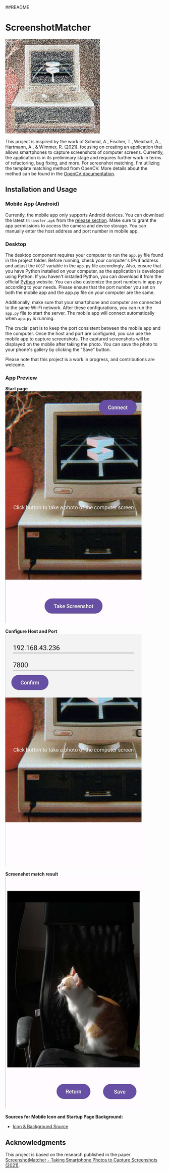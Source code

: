 ##README

# ScreenshotMatcher

<img src="https://github.com/ITT23/assignment-08-replication-tteam/blob/master/android/app/src/main/res/mipmap-hdpi/frame_01.png" alt="Ttransfer Logo" width="300" height="300">

This project is inspired by the work of Schmid, A., Fischer, T., Weichart, A., Hartmann, A., & Wimmer, R. (2021), focusing on creating an application that allows smartphones to capture screenshots of computer screens. Currently, the application is in its preliminary stage and requires further work in terms of refactoring, bug fixing, and more. For screenshot matching, I'm utilizing the template matching method from OpenCV. More details about the method can be found in the [OpenCV documentation](https://docs.opencv.org/3.4/d4/dc6/tutorial_py_template_matching.html).

## Installation and Usage

### Mobile App (Android)
Currently, the mobile app only supports Android devices. You can download the latest `ttransfer.apk` from the [release section](https://github.com/ITT23/assignment-08-replication-tteam/releases/tag/v1.0.0). Make sure to grant the app permissions to access the camera and device storage. You can manually enter the host address and port number in mobile app.

### Desktop
The desktop component requires your computer to run the `app.py` file found in the project folder. Before running, check your computer's IPv4 address and adjust the `HOST` variable in the `app.py` file accordingly. Also, ensure that you have Python installed on your computer, as the application is developed using Python. If you haven't installed Python, you can download it from the official [Python](https://www.python.org/downloads/) website. You can also customize the port numbers in app.py according to your needs. Please ensure that the port number you set on both the mobile app and the app.py file on your computer are the same.

Additionally, make sure that your smartphone and computer are connected to the same Wi-Fi network. After these configurations, you can run the `app.py` file to start the server. The mobile app will connect automatically when `app.py` is running. 

The crucial part is to keep the port consistent between the mobile app and the computer. Once the host and port are configured, you can use the mobile app to capture screenshots. The captured screenshots will be displayed on the mobile after taking the photo. You can save the photo to your phone's gallery by clicking the "Save" button.

Please note that this project is a work in progress, and contributions are welcome.

### App Preview
**Start page**
<img src="https://github.com/ITT23/assignment-08-replication-tteam/blob/master/readme%20photo/start.jpg" alt="Start page" width="432" height="736">

**Configure Host and Port**
<img src="https://github.com/ITT23/assignment-08-replication-tteam/blob/master/readme%20photo/connect.jpg" alt="Configure Host and Port" width="432" height="736">

**Screenshot match result**
<img src="https://github.com/ITT23/assignment-08-replication-tteam/blob/master/readme%20photo/result.jpg" alt="Screenshot match result" width="432" height="736">

**Sources for Mobile Icon and Startup Page Background:**
- [Icon & Background Source](https://giphy.com/gifs/nadrient-90s-80s-computer-l41lMAzNZfYAiyR0s)

## Acknowledgments
This project is based on the research published in the paper [ScreenshotMatcher - Taking Smartphone Photos to Capture Screenshots (2021)](https://hci.ur.de/publications/screenshotmatcher_-_taking_smartphone_photos_to_capture_screenshots_2021).